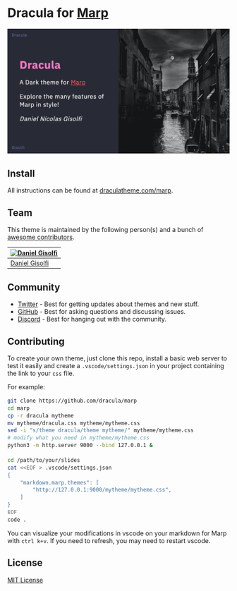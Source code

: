 # Dracula for [Marp](https://marp.app)

![Screenshot](./screenshot.png)

## Install

All instructions can be found at [draculatheme.com/marp](https://draculatheme.com/marp).

## Team

This theme is maintained by the following person(s) and a bunch of [awesome contributors](https://github.com/dracula/marp/graphs/contributors).

| [![Daniel Gisolfi](https://avatars0.githubusercontent.com/u/25212184?v=3&s=70)](https://github.com/dgisolfi) |
| ------------------------------------------------------------------------------------------------------------ |
| [Daniel Gisolfi](https://github.com/dgisolfi)                                                                |

## Community

- [Twitter](https://twitter.com/draculatheme) - Best for getting updates about themes and new stuff.
- [GitHub](https://github.com/dracula/dracula-theme/discussions) - Best for asking questions and discussing issues.
- [Discord](https://draculatheme.com/discord-invite) - Best for hanging out with the community.

## Contributing

To create your own theme, just clone this repo, install a basic web server to test it easily and create a `.vscode/settings.json` in your project containing the link to your `css` file.

For example:

```bash
git clone https://github.com/dracula/marp
cd marp
cp -r dracula mytheme
mv mytheme/dracula.css mytheme/mytheme.css
sed -i "s/theme dracula/theme mytheme/" mytheme/mytheme.css
# modify what you need in mytheme/mytheme.css
python3 -m http.server 9000 --bind 127.0.0.1 &

cd /path/to/your/slides
cat <<EOF > .vscode/settings.json
{
    "markdown.marp.themes": [
        "http://127.0.0.1:9000/mytheme/mytheme.css",
    ]
}
EOF
code .
```

You can visualize your modifications in vscode on your markdown for Marp with `ctrl k+v`. If you need to refresh, you may need to restart vscode.

## License

[MIT License](./LICENSE)
